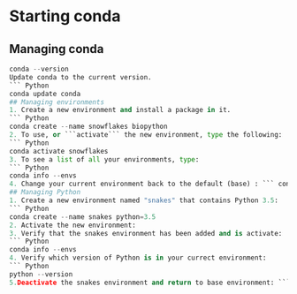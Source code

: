 # Starting conda  
## Managing conda  
``` Python
conda --version
Update conda to the current version.  
``` Python
conda update conda
## Managing environments
1. Create a new environment and install a package in it.  
``` Python
conda create --name snowflakes biopython
2. To use, or ```activate``` the new environment, type the following:  
``` Python
conda activate snowflakes
3. To see a list of all your environments, type:  
``` Python
conda info --envs
4. Change your current environment back to the default (base) : ``` conda activate ```  
## Managing Python
1. Create a new environment named "snakes" that contains Python 3.5:  
``` Python
conda create --name snakes python=3.5
2. Activate the new environment:  
3. Verify that the snakes environment has been added and is activate:  
``` Python
conda info --envs
4. Verify which version of Python is in your currect environment:  
``` Python
python --version
5.Deactivate the snakes environment and return to base environment: ``` conda activate ```
